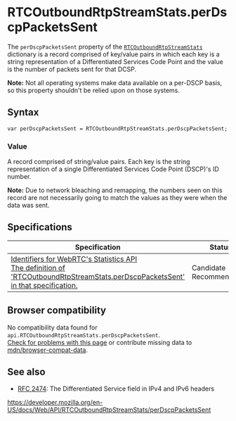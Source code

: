 RTCOutboundRtpStreamStats.perDscpPacketsSent
============================================

The `perDscpPacketsSent` property of the [`RTCOutboundRtpStreamStats`](../rtcoutboundrtpstreamstats) dictionary is a record comprised of key/value pairs in which each key is a string representation of a Differentiated Services Code Point and the value is the number of packets sent for that DCSP.

**Note:** Not all operating systems make data available on a per-DSCP basis, so this property shouldn't be relied upon on those systems.

Syntax
------

    var perDscpPacketsSent = RTCOutboundRtpStreamStats.perDscpPacketsSent;

### Value

A record comprised of string/value pairs. Each key is the string representation of a single Differentiated Services Code Point (DSCP)'s ID number.

**Note:** Due to network bleaching and remapping, the numbers seen on this record are not necessarily going to match the values as they were when the data was sent.

Specifications
--------------

<table><thead><tr class="header"><th>Specification</th><th>Status</th><th>Comment</th></tr></thead><tbody><tr class="odd"><td><a href="https://w3c.github.io/webrtc-stats/#dom-RTCOutboundRtpStreamStats-perDscpPacketsSent">Identifiers for WebRTC's Statistics API<br />
<span class="small">The definition of 'RTCOutboundRtpStreamStats.perDscpPacketsSent' in that specification.</span></a></td><td><span class="spec-cr">Candidate Recommendation</span></td><td>Initial definition.</td></tr></tbody></table>

Browser compatibility
---------------------

No compatibility data found for `api.RTCOutboundRtpStreamStats.perDscpPacketsSent`.  
[Check for problems with this page](#on-github) or contribute missing data to [mdn/browser-compat-data](https://github.com/mdn/browser-compat-data).

See also
--------

-   [RFC 2474](https://tools.ietf.org/html/rfc2474): The Differentiated Service field in IPv4 and IPv6 headers

<a href="https://developer.mozilla.org/en-US/docs/Web/API/RTCOutboundRtpStreamStats/perDscpPacketsSent" class="_attribution-link">https://developer.mozilla.org/en-US/docs/Web/API/RTCOutboundRtpStreamStats/perDscpPacketsSent</a>
